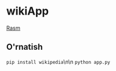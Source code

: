 # wikiApp

[Rasm](https://telegra.ph/file/382cac630e34c044e0b52.jpg)

## O'rnatish
   
   ```pip install wikipedia```\n\n
   ```python app.py```
